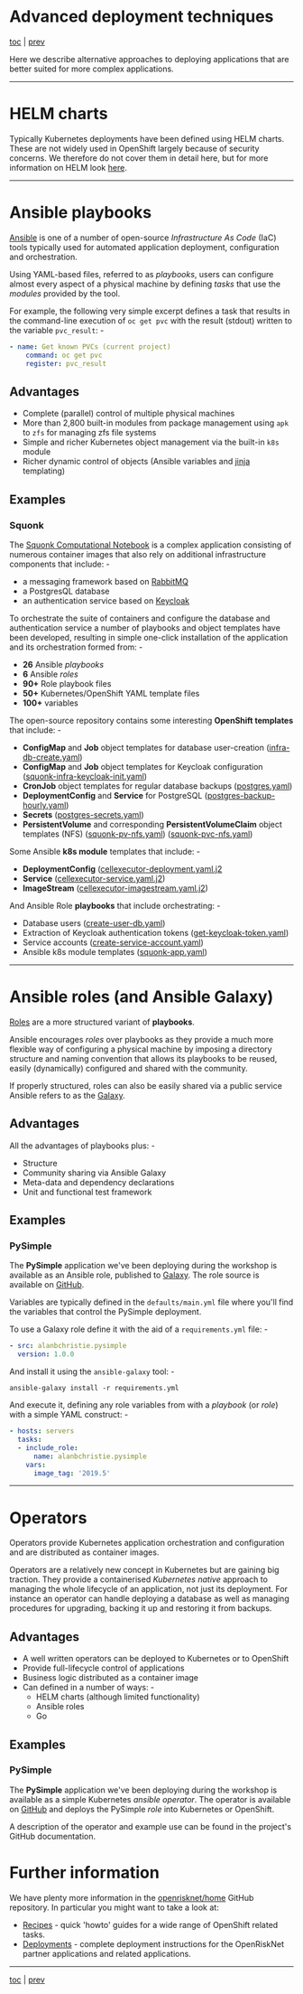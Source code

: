 # Advanced deployment techniques

[toc](../README.md) | [prev](../tutorial-5/README.md)

Here we describe alternative approaches to deploying applications that are
better suited for more complex applications.

---

# HELM charts

Typically Kubernetes deployments have been defined using HELM charts.
These are not widely used in OpenShift largely because of security concerns.
We therefore do not cover them in detail here, but for more information on HELM
look [here](https://helm.sh/).

---

# Ansible playbooks

[Ansible] is one of a number of open-source *Infrastructure As Code* (IaC)
tools typically used for automated application deployment, configuration
and orchestration.

Using YAML-based files, referred to as *playbooks*, users can configure almost
every aspect of a physical machine by defining *tasks* that use the *modules*
provided by the tool.

For example, the following very simple excerpt defines a task that results
in the command-line execution of `oc get pvc` with the result (stdout) written
to the variable `pvc_result`: -

```yaml
- name: Get known PVCs (current project)
    command: oc get pvc
    register: pvc_result
```

## Advantages

-   Complete (parallel) control of multiple physical machines 
-   More than 2,800 built-in modules from package management using `apk`
    to `zfs` for managing zfs file systems
-   Simple and richer Kubernetes object management via the built-in `k8s` module
-   Richer dynamic control of objects (Ansible variables and [jinja] templating)

## Examples

### Squonk

The [Squonk Computational Notebook] is a complex application consisting of
numerous container images that also rely on additional infrastructure
components that include: -

-   a messaging framework based on [RabbitMQ]
-   a PostgresQL database
-   an authentication service based on [Keycloak] 

To orchestrate the suite of containers and configure the database and
authentication service a number of playbooks and object templates have been
developed, resulting in simple one-click installation of the application
and its orchestration formed from: -

-   **26** Ansible *playbooks*
-   **6** Ansible *roles*
-   **90+** Role playbook files
-   **50+** Kubernetes/OpenShift YAML template files
-   **100+** variables

The open-source repository contains some interesting **OpenShift templates**
that include: -

-   **ConfigMap** and **Job** object templates for database user-creation
    ([infra-db-create.yaml](https://raw.githubusercontent.com/InformaticsMatters/squonk/master/openshift/ansible/roles/infra/files/infra-db-create.yaml))
-   **ConfigMap** and **Job** object templates for Keycloak configuration
    ([squonk-infra-keycloak-init.yaml](https://raw.githubusercontent.com/InformaticsMatters/squonk/master/openshift/ansible/roles/squonk/files/squonk-infra-keycloak-init.yaml))
-   **CronJob** object templates for regular database backups
    ([postgres.yaml](https://raw.githubusercontent.com/InformaticsMatters/squonk/master/openshift/ansible/roles/infra/files/postgres.yaml)) 
-   **DeploymentConfig** and **Service** for PostgreSQL
    ([postgres-backup-hourly.yaml](https://raw.githubusercontent.com/InformaticsMatters/squonk/master/openshift/ansible/roles/infra/files/postgres-backup-hourly.yaml))
-   **Secrets**
    ([postgres-secrets.yaml](https://raw.githubusercontent.com/InformaticsMatters/squonk/master/openshift/ansible/roles/infra/files/postgres-secrets.yaml))
-   **PersistentVolume** and corresponding **PersistentVolumeClaim** object templates (NFS)
    ([squonk-pv-nfs.yaml](https://raw.githubusercontent.com/InformaticsMatters/squonk/master/openshift/ansible/roles/squonk/files/squonk-pv-nfs.yaml))
    ([squonk-pvc-nfs.yaml](https://github.com/InformaticsMatters/squonk/blob/master/openshift/ansible/roles/squonk/files/squonk-pvc-nfs.yaml))

Some Ansible **k8s module** templates that include: -

-   **DeploymentConfig** ([cellexecutor-deployment.yaml.j2](https://raw.githubusercontent.com/InformaticsMatters/squonk/master/openshift/ansible/roles/squonk/templates/cellexecutor-deployment.yaml.j2]())
-   **Service** ([cellexecutor-service.yaml.j2](https://raw.githubusercontent.com/InformaticsMatters/squonk/master/openshift/ansible/roles/squonk/templates/cellexecutor-service.yaml.j2))
-   **ImageStream** ([cellexecutor-imagestream.yaml.j2](https://raw.githubusercontent.com/InformaticsMatters/squonk/master/openshift/ansible/roles/squonk/templates/cellexecutor-imagestream.yaml.j2))

And Ansible Role **playbooks** that include orchestrating: -

-   Database users
    ([create-user-db.yaml](https://raw.githubusercontent.com/InformaticsMatters/squonk/master/openshift/ansible/roles/infra/tasks/create-user-db.yaml))
-   Extraction of Keycloak authentication tokens
    ([get-keycloak-token.yaml](https://raw.githubusercontent.com/InformaticsMatters/squonk/master/openshift/ansible/roles/infra/tasks/get-keycloak-token.yaml))
-   Service accounts
    ([create-service-account.yaml](https://raw.githubusercontent.com/InformaticsMatters/squonk/master/openshift/ansible/roles/infra/tasks/create-service-account.yaml))
-   Ansible k8s module templates
    ([squonk-app.yaml](https://raw.githubusercontent.com/InformaticsMatters/squonk/master/openshift/ansible/roles/squonk/tasks/squonk-app.yaml))

---

# Ansible roles (and Ansible Galaxy)

[Roles] are a more structured variant of **playbooks**.

Ansible encourages *roles* over playbooks as they provide a much more flexible
way of configuring a physical machine by imposing a directory structure and
naming convention that allows its playbooks to be reused, easily (dynamically)
configured and shared with the community.

If properly structured, roles can also be easily shared via a public service
Ansible refers to as the [Galaxy].

## Advantages

All the advantages of playbooks plus: -

-   Structure
-   Community sharing via Ansible Galaxy
-   Meta-data and dependency declarations
-   Unit and functional test framework
 
## Examples

### PySimple

The **PySimple** application we've been deploying during the workshop is
available as an Ansible role, published to [Galaxy]. The role source is
available on [GitHub](https://github.com/alanbchristie/ansible-role-PySimple).

Variables are typically defined in the `defaults/main.yml` file where you'll
find the variables that control the PySimple deployment.

To use a Galaxy role define it with the aid of a `requirements.yml`
file: -

```yaml
- src: alanbchristie.pysimple
  version: 1.0.0
```

And install it using the `ansible-galaxy` tool: -

    ansible-galaxy install -r requirements.yml
    
And execute it, defining any role variables from with a *playbook*
(or *role*) with a simple YAML construct: -

```yaml
- hosts: servers
  tasks:
  - include_role:
      name: alanbchristie.pysimple
    vars:
      image_tag: '2019.5'
```

---
  
# Operators

Operators provide Kubernetes application orchestration and configuration and
are distributed as container images.

Operators are a relatively new concept in Kubernetes but are gaining big traction.
They provide a containerised *Kubernetes native* approach to managing the whole
lifecycle of an application, not just its deployment. For instance an operator
can handle deploying a database as well as managing procedures for upgrading,
backing it up and restoring it from backups.

## Advantages

-   A well written operators can be deployed to Kubernetes or to OpenShift
-   Provide full-lifecycle control of applications
-   Business logic distributed as a container image
-   Can defined in a number of ways: -
    -   HELM charts (although limited functionality)
    -   Ansible roles
    -   Go

## Examples

### PySimple

The **PySimple** application we've been deploying during the workshop is
available as a simple Kubernetes *ansible operator*. The operator is
available on [GitHub](https://github.com/alanbchristie/ansible-operator-PySimple)
and deploys the PySimple *role* into Kubernetes or OpenShift.
 
A description of the operator and example use can be found in the
project's GitHub documentation.

# Further information

We have plenty more information in the [openrisknet/home](https://github.com/OpenRiskNet/home) GitHub repository.
In particular you might want to take a look at:

* [Recipes](https://github.com/OpenRiskNet/home/tree/master/openshift/recipes) - quick 'howto' guides for a wide range 
of OpenShift related tasks.
* [Deployments](https://github.com/OpenRiskNet/home/tree/master/openshift/deployments) - complete deployment instructions
for the OpenRiskNet partner applications and related applications. 

---

[toc](../README.md) | [prev](../tutorial-5/README.md)

[ansible]: https://www.ansible.com/resources/get-started
[galaxy]: https://galaxy.ansible.com
[jinja]: https://palletsprojects.com/p/jinja/
[keycloak]: https://www.keycloak.org
[rabbitmq]: https://www.rabbitmq.com
[roles]: https://docs.ansible.com/ansible/latest/user_guide/playbooks_reuse_roles.html
[squonk computational notebook]: https://squonk.it
